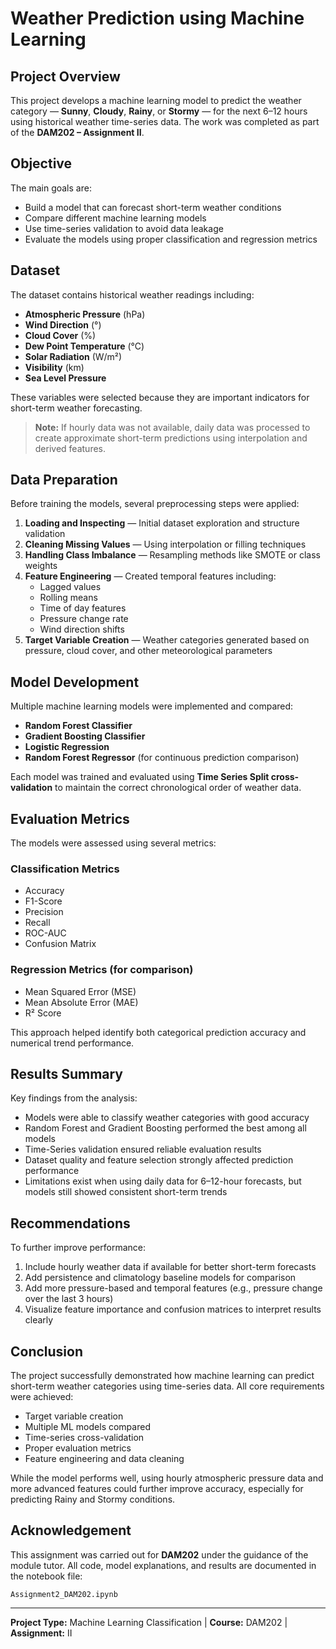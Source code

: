 # Weather Prediction using Machine Learning

## Project Overview

This project develops a machine learning model to predict the weather category — **Sunny**, **Cloudy**, **Rainy**, or **Stormy** — for the next 6–12 hours using historical weather time-series data. The work was completed as part of the **DAM202 – Assignment II**.

## Objective

The main goals are:

- Build a model that can forecast short-term weather conditions
- Compare different machine learning models
- Use time-series validation to avoid data leakage
- Evaluate the models using proper classification and regression metrics

## Dataset

The dataset contains historical weather readings including:

- **Atmospheric Pressure** (hPa)
- **Wind Direction** (°)
- **Cloud Cover** (%)
- **Dew Point Temperature** (°C)
- **Solar Radiation** (W/m²)
- **Visibility** (km)
- **Sea Level Pressure**

These variables were selected because they are important indicators for short-term weather forecasting.

> **Note:** If hourly data was not available, daily data was processed to create approximate short-term predictions using interpolation and derived features.

## Data Preparation

Before training the models, several preprocessing steps were applied:

1. **Loading and Inspecting** — Initial dataset exploration and structure validation
2. **Cleaning Missing Values** — Using interpolation or filling techniques
3. **Handling Class Imbalance** — Resampling methods like SMOTE or class weights
4. **Feature Engineering** — Created temporal features including:
   - Lagged values
   - Rolling means
   - Time of day features
   - Pressure change rate
   - Wind direction shifts
5. **Target Variable Creation** — Weather categories generated based on pressure, cloud cover, and other meteorological parameters

## Model Development

Multiple machine learning models were implemented and compared:

- **Random Forest Classifier**
- **Gradient Boosting Classifier**
- **Logistic Regression**
- **Random Forest Regressor** (for continuous prediction comparison)

Each model was trained and evaluated using **Time Series Split cross-validation** to maintain the correct chronological order of weather data.

## Evaluation Metrics

The models were assessed using several metrics:

### Classification Metrics
- Accuracy
- F1-Score
- Precision
- Recall
- ROC-AUC
- Confusion Matrix

### Regression Metrics (for comparison)
- Mean Squared Error (MSE)
- Mean Absolute Error (MAE)
- R² Score

This approach helped identify both categorical prediction accuracy and numerical trend performance.

## Results Summary

Key findings from the analysis:

-  Models were able to classify weather categories with good accuracy
-  Random Forest and Gradient Boosting performed the best among all models
-  Time-Series validation ensured reliable evaluation results
-  Dataset quality and feature selection strongly affected prediction performance
-  Limitations exist when using daily data for 6–12-hour forecasts, but models still showed consistent short-term trends

## Recommendations

To further improve performance:

1. Include hourly weather data if available for better short-term forecasts
2. Add persistence and climatology baseline models for comparison
3. Add more pressure-based and temporal features (e.g., pressure change over the last 3 hours)
4. Visualize feature importance and confusion matrices to interpret results clearly

## Conclusion

The project successfully demonstrated how machine learning can predict short-term weather categories using time-series data. All core requirements were achieved:

-  Target variable creation
-  Multiple ML models compared
-  Time-series cross-validation
-  Proper evaluation metrics
-  Feature engineering and data cleaning

While the model performs well, using hourly atmospheric pressure data and more advanced features could further improve accuracy, especially for predicting Rainy and Stormy conditions.

## Acknowledgement

This assignment was carried out for **DAM202** under the guidance of the module tutor. All code, model explanations, and results are documented in the notebook file:

```
Assignment2_DAM202.ipynb
```

---

**Project Type:** Machine Learning Classification | **Course:** DAM202 | **Assignment:** II